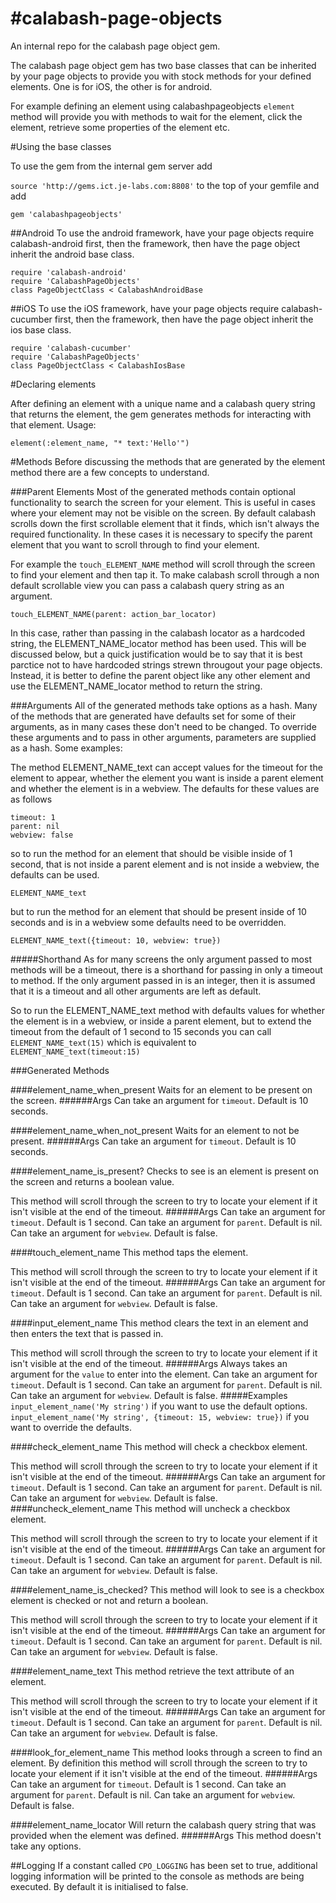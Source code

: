 #calabash-page-objects
=====================
An internal repo for the calabash page object gem.

The calabash page object gem has two base classes that can be inherited by your page objects to provide you with stock methods for your defined elements.  One is for iOS, the other is for android.

For example defining an element using calabashpageobjects `element` method will provide you with methods to wait for the element, click the element, retrieve some properties of the element etc.

#Using the base classes

To use the gem from the internal gem server add

`source 'http://gems.ict.je-labs.com:8808'`
to the top of your gemfile and add

`gem 'calabashpageobjects'`

##Android
To use the android framework, have your page objects require calabash-android first, then the framework, then have the page object inherit the android base class.
```
require 'calabash-android'
require 'CalabashPageObjects'
class PageObjectClass < CalabashAndroidBase
```
##iOS
To use the iOS framework, have your page objects require calabash-cucumber first, then the framework, then have the page object inherit the ios base class.
```
require 'calabash-cucumber'
require 'CalabashPageObjects'
class PageObjectClass < CalabashIosBase
```

#Declaring elements

After defining an element with a unique name and a calabash query string that returns the element, the gem generates methods for interacting with that element.  Usage:

`element(:element_name, "* text:'Hello'")`

#Methods 
Before discussing the methods that are generated by the element method there are a few concepts to understand.

###Parent Elements
Most of the generated methods contain optional functionality to search the screen for your element.  This is useful in cases where your element may not be visible on the screen.  By default calabash scrolls down the first scrollable element that it finds, which isn't always the required functionality.  In these cases it is necessary to specify the parent element that you want to scroll through to find your element.

For example the `touch_ELEMENT_NAME` method will scroll through the screen to find your element and then tap it.  To make calabash scroll through a non default scrollable view you can pass a calabash query string as an argument.

`touch_ELEMENT_NAME(parent: action_bar_locator)`

In this case, rather than passing in the calabash locator as a hardcoded string, the ELEMENT_NAME_locator method has been used.  This will be discussed below, but a quick justification would be to say that it is best parctice not to have hardcoded strings strewn througout your page objects.  Instead, it is better to define the parent object like any other element and use the ELEMENT_NAME_locator method to return the string.

###Arguments
All of the generated methods take options as a hash.  Many of the methods that are generated have defaults set for some of their arguments, as in many cases these don't need to be changed.  To override these arguments and to pass in other arguments, parameters are supplied as a hash. Some examples:

The method ELEMENT_NAME_text can accept values for the timeout for the element to appear, whether the element you want is inside a parent element and whether the element is in a webview.  The defaults for these values are as follows
```
timeout: 1
parent: nil
webview: false
```
so to run the method for an element that should be visible inside of 1 second, that is not inside a parent element and is not inside a webview, the defaults can be used.

`ELEMENT_NAME_text`

but to run the method for an element that should be present inside of 10 seconds and is in a webview some defaults need to be overridden.

`ELEMENT_NAME_text({timeout: 10, webview: true})`

#####Shorthand
As for many screens the only argument passed to most methods will be a timeout, there is a shorthand for passing in only a timeout to  method.  If the only argument passed in is an integer, then it is assumed that it is a timeout and all other arguments are left as default.

So to run the ELEMENT_NAME_text method with defaults values for whether the element is in a webview, or inside a parent element, but to extend the timeout from the default of 1 second to 15 seconds you can call
`ELEMENT_NAME_text(15)`
which is equivalent to 
`ELEMENT_NAME_text(timeout:15)`

###Generated Methods

####element_name_when_present
Waits for an element to be present on the screen.
######Args
Can take an argument for `timeout`.  Default is 10 seconds.

####element_name_when_not_present
Waits for an element to not be present.
######Args
Can take an argument for `timeout`.  Default is 10 seconds.

####element_name_is_present?
Checks to see is an element is present on the screen and returns a boolean value.

This method will scroll through the screen to try to locate your element if it isn't visible at the end of the timeout.
######Args
Can take an argument for `timeout`.  Default is 1 second.
Can take an argument for `parent`. Default is nil.
Can take an argument for `webview`. Default is false.

####touch_element_name
This method taps the element.

This method will scroll through the screen to try to locate your element if it isn't visible at the end of the timeout.
######Args
Can take an argument for `timeout`.  Default is 1 second.
Can take an argument for `parent`. Default is nil.
Can take an argument for `webview`. Default is false.

####input_element_name
This method clears the text in an element and then enters the text that is passed in.

This method will scroll through the screen to try to locate your element if it isn't visible at the end of the timeout.
######Args
Always takes an argument for the `value` to enter into the element.
Can take an argument for `timeout`.  Default is 1 second.
Can take an argument for `parent`. Default is nil.
Can take an argument for `webview`. Default is false.
#####Examples
`input_element_name('My string')` if you want to use the default options.
`input_element_name('My string', {timeout: 15, webview: true})` if you want to override the defaults.

####check_element_name
This method will check a checkbox element.

This method will scroll through the screen to try to locate your element if it isn't visible at the end of the timeout.
######Args
Can take an argument for `timeout`.  Default is 1 second.
Can take an argument for `parent`. Default is nil.
Can take an argument for `webview`. Default is false.
####uncheck_element_name
This method will uncheck a checkbox element.

This method will scroll through the screen to try to locate your element if it isn't visible at the end of the timeout.
######Args
Can take an argument for `timeout`.  Default is 1 second.
Can take an argument for `parent`. Default is nil.
Can take an argument for `webview`. Default is false.

####element_name_is_checked?
This method will look to see is a checkbox element is checked or not and return a boolean.

This method will scroll through the screen to try to locate your element if it isn't visible at the end of the timeout.
######Args
Can take an argument for `timeout`.  Default is 1 second.
Can take an argument for `parent`. Default is nil.
Can take an argument for `webview`. Default is false.

####element_name_text
This method retrieve the text attribute of an element.

This method will scroll through the screen to try to locate your element if it isn't visible at the end of the timeout.
######Args
Can take an argument for `timeout`.  Default is 1 second.
Can take an argument for `parent`. Default is nil.
Can take an argument for `webview`. Default is false.

####look_for_element_name
This method looks through a screen to find an element.  By definition this method will scroll through the screen to try to locate your element if it isn't visible at the end of the timeout.
######Args
Can take an argument for `timeout`.  Default is 1 second.
Can take an argument for `parent`. Default is nil.
Can take an argument for `webview`. Default is false.

####element_name_locator
Will return the calabash query string that was provided when the element was defined.
######Args
This method doesn't take any options.

##Logging
If a constant called `CPO_LOGGING` has been set to true, additional logging information will be printed to the console as methods are being executed.  By default it is initialised to false.


